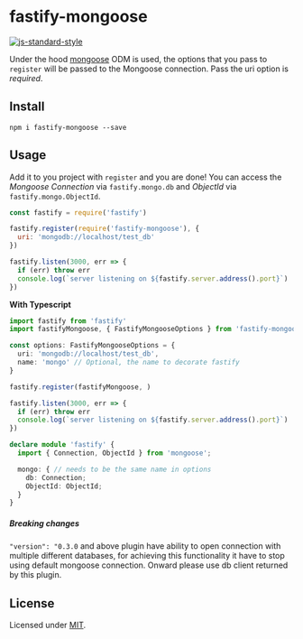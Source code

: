 # fastify-mongoose

[![js-standard-style](https://img.shields.io/badge/code%20style-standard-brightgreen.svg?style=flat)](http://standardjs.com/)

Under the hood [mongoose](http://mongoosejs.com/index.html) ODM is used, the options that you pass to `register` will be passed to the Mongoose connection. Pass the uri option is *required*.

## Install
```
npm i fastify-mongoose --save
```
## Usage
Add it to you project with `register` and you are done!
You can access the *Mongoose Connection* via `fastify.mongo.db` and *ObjectId* via `fastify.mongo.ObjectId`.
```js
const fastify = require('fastify')

fastify.register(require('fastify-mongoose'), {
  uri: 'mongodb://localhost/test_db'
})

fastify.listen(3000, err => {
  if (err) throw err
  console.log(`server listening on ${fastify.server.address().port}`)
})
```

**With Typescript**

```typescript
import fastify from 'fastify'
import fastifyMongoose, { FastifyMongooseOptions } from 'fastify-mongoose'

const options: FastifyMongooseOptions = {
  uri: 'mongodb://localhost/test_db',
  name: 'mongo' // Optional, the name to decorate fastify
}

fastify.register(fastifyMongoose, )

fastify.listen(3000, err => {
  if (err) throw err
  console.log(`server listening on ${fastify.server.address().port}`)
})

declare module 'fastify' {
  import { Connection, ObjectId } from 'mongoose';

  mongo: { // needs to be the same name in options
    db: Connection;
    ObjectId: ObjectId;
  }
}
```

##### Breaking changes
`"version": "0.3.0` and above plugin have ability to open connection with multiple different databases, for achieving this functionality it have to stop using default mongoose connection. Onward please use db client returned by this plugin.

## License

Licensed under [MIT](./LICENSE).
